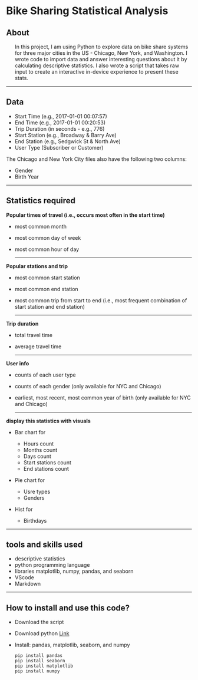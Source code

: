 
# Bike Sharing Statistical Analysis

## About
<ul>

In this project, I am using Python to explore data on bike share systems for three major cities in the US - Chicago, New York, and Washington. I wrote code to import data and answer interesting questions about it by calculating descriptive statistics. I also wrote a script that takes raw input to create an interactive in-device experience to present these stats.
</ul>

------------------------------------------------------------
## Data
 - Start Time (e.g., 2017-01-01 00:07:57)
 - End Time (e.g., 2017-01-01 00:20:53)
 - Trip Duration (in seconds - e.g., 776)
 - Start Station (e.g., Broadway & Barry Ave)
 - End Station (e.g., Sedgwick St & North Ave)
 - User Type (Subscriber or Customer)

The Chicago and New York City files also have the following two columns:
   - Gender
   - Birth Year

------------------------------------------------------------

## Statistics required

**Popular times of travel (i.e., occurs most often in the start time)**
- most common month
- most common day of week
- most common hour of day

    ----------------------------------------------
**Popular stations and trip**
- most common start station 
- most common end station 
- most common trip from start to end (i.e., most frequent combination of start station and end station) 

    ---------------------------------------------
**Trip duration**
- total travel time
- average travel time

    ---------------------------------------------
**User info**

- counts of each user type
- counts of each gender (only available for NYC and Chicago)
- earliest, most recent, most common year of birth (only available for NYC and Chicago)

    ---------------------------------------------
**display this statistics with visuals**

- Bar chart for 
    - Hours count
    - Months count
    - Days count
    - Start stations count
    - End stations count

- Pie chart for 
    - Usre types
    - Genders

- Hist for 
    - Birthdays  

------------------------------------------------------------
## tools and skills used  
 - descriptive statistics
 - python programming language
 - libraries matplotlib, numpy, pandas, and seaborn
 - VScode
 - Markdown  

------------------------------------------------------------
## How to install and use this code?
 - Download the script
 - Download python [Link](https://www.python.org/downloads/) 
 - Install: pandas, matplotlib, seaborn, and numpy

    ```
    pip install pandas
    pip install seaborn
    pip install matplotlib
    pip install numpy  
    ```
